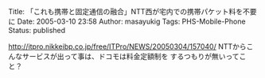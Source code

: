 Title: 「これも携帯と固定通信の融合」NTT西が宅内での携帯パケット料を不要に
Date: 2005-03-10 23:58
Author: masayukig
Tags: PHS-Mobile-Phone
Status: published

<http://itpro.nikkeibp.co.jp/free/ITPro/NEWS/20050304/157040/>
NTTからこんなサービスが出って事は、ドコモは料金定額制を
するつもりが無いってこと？
